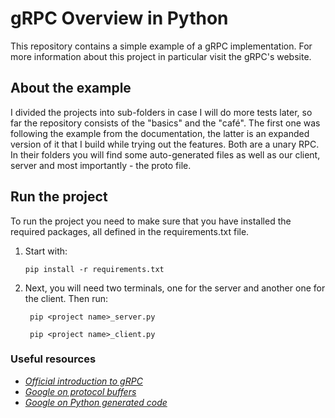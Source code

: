 # gRPC Overview in Python
This repository contains a simple example of a gRPC implementation. For more information about this project in particular visit the gRPC's website.

## About the example
 I divided the projects into sub-folders in case I will do more tests later, so far the repository consists of the "basics" and the "café". The first one was following the example from the documentation, the latter is an expanded version of it that I build while trying out the features. Both are a unary RPC. In their folders you will find some auto-generated files as well as our client, server and most importantly - the proto file.

## Run the project
To run the project you need to make sure that you have installed the required packages, all defined in the requirements.txt file.
1. Start with:
    ```shell
    pip install -r requirements.txt
    ```
   
2. Next, you will need two terminals, one for the server and another one for the client. Then run:
   ```shell
    pip <project name>_server.py
    ```
   ```shell
    pip <project name>_client.py
    ```



### Useful resources
- [*Official introduction to gRPC*](https://grpc.io/docs/what-is-grpc/introduction/)
- [*Google on protocol buffers*](https://developers.google.com/protocol-buffers/docs/overview)
- [*Google on Python generated code*](https://developers.google.com/protocol-buffers/docs/reference/python-generated)